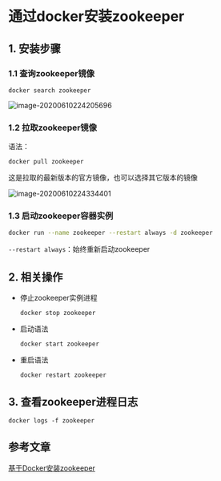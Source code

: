 # 通过docker安装zookeeper

## 1. 安装步骤

### 1.1 查询zookeeper镜像

```
docker search zookeeper 
```

![image-20200610224205696](https://zszblog.oss-cn-beijing.aliyuncs.com/zszblog/blogimage-master/img/image-20200610224205696.png)

### 1.2 拉取zookeeper镜像

语法：

```
docker pull zookeeper
```


这是拉取的最新版本的官方镜像，也可以选择其它版本的镜像

![image-20200610224334401](https://zszblog.oss-cn-beijing.aliyuncs.com/zszblog/blogimage-master/img/image-20200610224334401.png)

### 1.3 启动zookeeper容器实例

```sh
docker run --name zookeeper --restart always -d zookeeper
```

`--restart always`：始终重新启动zookeeper

## 2. 相关操作

- 停止zookeeper实例进程

  ```
  docker stop zookeeper
  ```

- 启动语法

  ```
  docker start zookeeper
  ```

- 重启语法

  ```
  docker restart zookeeper
  ```

## 3. 查看zookeeper进程日志

```
docker logs -f zookeeper
```



## 参考文章

[基于Docker安装zookeeper](https://blog.csdn.net/myNameIssls/article/details/81561975)
